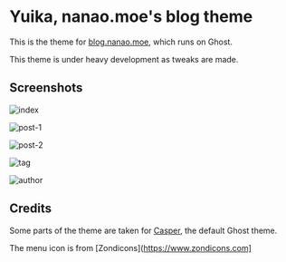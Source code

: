 # Yuika, nanao.moe's blog theme

This is the theme for [blog.nanao.moe](blog.nanao.moe), which runs on Ghost.

This theme is under heavy development as tweaks are made.

## Screenshots

![index](https://i.imgur.com/VX5GDDL.png)

![post-1](https://i.imgur.com/ewJ3d8q.png)

![post-2](https://i.imgur.com/5qYy5Zb.png)

![tag](https://i.imgur.com/r5mlo9U.png)

![author](https://i.imgur.com/SuTXYYZ.png)

## Credits

Some parts of the theme are taken for [Casper](https://github.com/TryGhost/Casper), the default Ghost theme.

The menu icon is from [Zondicons](https://www.zondicons.com]
